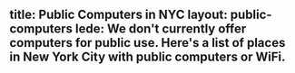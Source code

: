 title: Public Computers in NYC
layout: public-computers
lede: We don't currently offer computers for public use. Here's a list of places in New York City with public computers or WiFi.
---
